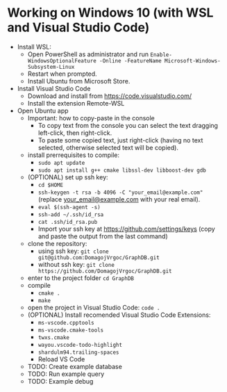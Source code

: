 # Working on Windows 10 (with WSL and Visual Studio Code)
- Install WSL:
    - Open PowerShell as administrator and run `Enable-WindowsOptionalFeature -Online -FeatureName Microsoft-Windows-Subsystem-Linux`
    - Restart when prompted.
    - Install Ubuntu from Microsoft Store.
- Install Visual Studio Code
    - Download and install from https://code.visualstudio.com/
    - Install the extension Remote-WSL
- Open Ubuntu app
    - Important: how to copy-paste in the console 
        - To copy text from the console you can select the text dragging left-click, then right-click.
        - To paste some copied text, just right-click (having no text selected, otherwise selected text will be copied).
    - install prerrequisites to compile:
        - `sudo apt update`
        - `sudo apt install g++ cmake libssl-dev libboost-dev gdb`
    - (OPTIONAL) set up ssh key:
        - `cd $HOME`
        - `ssh-keygen -t rsa -b 4096 -C "your_email@example.com"` (replace your_email@example.com with your real email).
        - `eval $(ssh-agent -s)`
        - `ssh-add ~/.ssh/id_rsa`
        - `cat .ssh/id_rsa.pub`
        - Import your ssh key at https://github.com/settings/keys (copy and paste the output from the last command)
    - clone the repository:
        - using ssh key: `git clone git@github.com:DomagojVrgoc/GraphDB.git`
        - without ssh key: `git clone https://github.com/DomagojVrgoc/GraphDB.git`
    - enter to the project folder `cd GraphDB`
    - compile
        - `cmake .`
        - `make`
    - open the project in Visual Studio Code: `code .`
    - (OPTIONAL) Install recomended Visual Studio Code Extensions:
        - `ms-vscode.cpptools`
        - `ms-vscode.cmake-tools`
        - `twxs.cmake`
        - `wayou.vscode-todo-highlight`
        - `shardulm94.trailing-spaces`
        - Reload VS Code
    - TODO: Create example database
    - TODO: Run example query
    - TODO: Example debug
